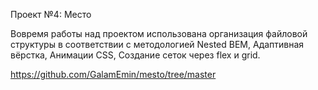
Проект №4: Место


Вовремя работы над проектом использована организация файловой структуры в соответствии с методологией Nested BEM, Адаптивная вёрстка, Анимации CSS,
Создание сеток через flex и grid.

https://github.com/GalamEmin/mesto/tree/master